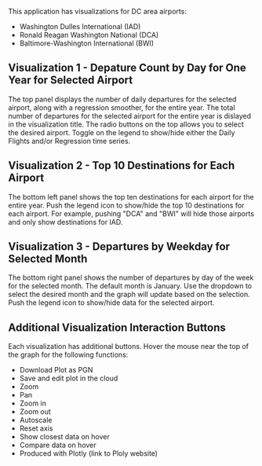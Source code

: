 This application has visualizations for DC area airports:  
- Washington Dulles International (IAD)  
- Ronald Reagan Washington National (DCA)  
- Baltimore-Washington International (BWI)

Visualization 1 - Depature Count by Day for One Year for Selected Airport
-------------------------------------------------------------------------

The top panel displays the number of daily departures for the selected
airport, along with a regression smoother, for the entire year. The
total number of departures for the selected airport for the entire year
is dislayed in the visualization title. The radio buttons on the top
allows you to select the desired airport. Toggle on the legend to
show/hide either the Daily Flights and/or Regression time series.

Visualization 2 - Top 10 Destinations for Each Airport
------------------------------------------------------

The bottom left panel shows the top ten destinations for each airport
for the entire year. Push the legend icon to show/hide the top 10
destinations for each airport. For example, pushing "DCA" and "BWI" will
hide those airports and only show destinations for IAD.

Visualization 3 - Departures by Weekday for Selected Month
----------------------------------------------------------

The bottom right panel shows the number of departures by day of the week
for the selected month. The default month is January. Use the dropdown
to select the desired month and the graph will update based on the
selection. Push the legend icon to show/hide data for the selected
airport.

Additional Visualization Interaction Buttons
--------------------------------------------

Each visualization has additional buttons. Hover the mouse near the top
of the graph for the following functions:  
- Download Plot as PGN  
- Save and edit plot in the cloud  
- Zoom  
- Pan  
- Zoom in  
- Zoom out  
- Autoscale  
- Reset axis  
- Show closest data on hover  
- Compare data on hover  
- Produced with Plotly (link to Ploly website)
